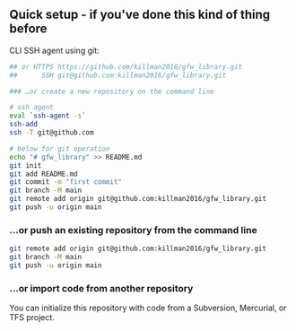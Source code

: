 ## Quick setup - if you've done this kind of thing before

CLI SSH agent using git:

```bash
## or HTTPS https://github.com/killman2016/gfw_library.git
##      SSH git@github.com:killman2016/gfw_library.git

### …or create a new repository on the command line

# ssh agent
eval `ssh-agent -s`
ssh-add
ssh -T git@github.com

# below for git operation
echo "# gfw_library" >> README.md
git init
git add README.md
git commit -m "first commit"
git branch -M main
git remote add origin git@github.com:killman2016/gfw_library.git
git push -u origin main
```

### …or push an existing repository from the command line

```bash
git remote add origin git@github.com:killman2016/gfw_library.git
git branch -M main
git push -u origin main
```
### …or import code from another repository

You can initialize this repository with code from a Subversion, Mercurial, or TFS project.
